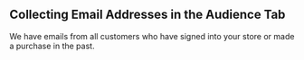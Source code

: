 ## Collecting Email Addresses in the Audience Tab

We have emails from all customers who have signed into your store or made a purchase in the past.